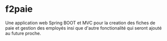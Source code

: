 # f2paie

Une application web Spring BOOT et MVC pour la creation des fiches de paie et gestion des employés insi que d'autre fonctionalité qui seront ajouté au future proche.
